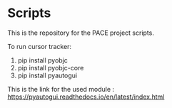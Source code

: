 # Scripts

This is the repository for the PACE project scripts.

To run cursor tracker:

1) pip install pyobjc
2) pip install pyobjc-core
3) pip install pyautogui

This is the link for the used module : https://pyautogui.readthedocs.io/en/latest/index.html
